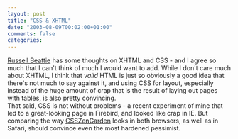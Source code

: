```yaml
---
layout: post
title: "CSS & XHTML"
date: "2003-08-09T00:02:00+01:00"
comments: false
categories: 
---
```


<p><a href="http://www.russellbeattie.com/notebook/1003780.html" title="Russell Beattie Notebook">Russell Beattie</a> has some thoughts on XHTML and CSS - and I agree so much that I can't think of much I would want to add. While I don't care much about XHTML, I think that <em>valid</em> HTML is just so obviously a good idea that there's not much to say against it, and using CSS for layout, especially instead of the huge amount of crap that is the result of laying out pages with tables, is also pretty convincing. <br />
That said, CSS is not without problems - a recent experiment of mine that led to a great-looking page in Firebird, and looked like crap in IE. But comparing the way <a href="http://www.csszengarden.com/">CSSZenGarden</a>  looks in both browsers, as well as in Safari, should convince even the most hardened pessimist.</p>

